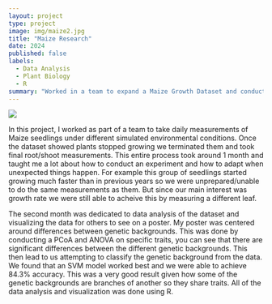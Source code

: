```yaml
---
layout: project
type: project
image: img/maize2.jpg
title: "Maize Research"
date: 2024
published: false
labels:
  - Data Analysis
  - Plant Biology
  - R
summary: "Worked in a team to expand a Maize Growth Dataset and conducted data analysis on it."
---
```


<img class="img-fluid" src="../img/agro-Synergy.png">

In this project, I worked as part of a team to take daily measurements of Maize seedlings under different simulated environmental conditions. Once the dataset showed plants stopped growing we terminated them and took final 
root/shoot measurements. This entire process took around 1 month and taught me a lot about how to conduct an experiment and how to adapt when unexpected things happen. For example this group of seedlings started growing
much faster than in previous years so we were unprepared/unable to do the same measurements as them. But since our main interest was growth rate we were still able to acheive this by measuring a different leaf.

The second month was dedicated to data analysis of the dataset and visualizing the data for others to see on a poster. My poster was centered around differences between genetic backgrounds.
This was done by conducting a PCoA and ANOVA on specific traits, you can see that there are significant differences between the different genetic backgrounds. This then lead to us attempting to classify the genetic background
from the data. We found that an SVM model worked best and we were able to achieve 84.3% accuracy. This was a very good result given how some of the genetic backgrounds are branches of another so they share traits.
All of the data analysis and visualization was done using R.

